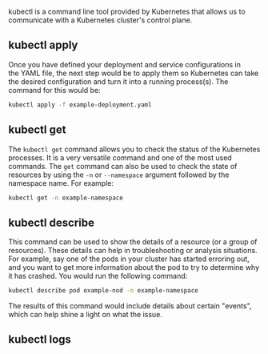 kubectl is a command line tool provided by Kubernetes that allows us to communicate with a Kubernetes cluster's control plane.
## kubectl apply
Once you have defined your deployment and service configurations in the YAML file, the next step would be to apply them so Kubernetes can take the desired configuration and turn it into a running process(s). The command for this would be:
```bash
kubectl apply -f example-deployment.yaml
```
## kubectl get
The `kubectl get` command allows you to check the status of the Kubernetes processes. It is a very versatile command and one of the most used commands. The `get` command can also be used to check the state of resources by using the `-n` or `--namespace` argument followed by the namespace name. For example:
```bash
kubectl get -n example-namespace
```
## kubectl describe
This command can be used to show the details of a resource (or a group of resources). These details can help in troubleshooting or analysis situations. For example, say one of the pods in your cluster has started erroring out, and you want to get more information about the pod to try to determine why it has crashed. You would run the following command:
```bash
kubectl describe pod example-nod -n example-namespace
```
The results of this command would include details about certain "events", which can help shine a light on what the issue.
## kubectl logs

